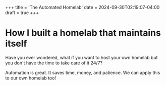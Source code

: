 +++
title = 'The Automated Homelab'
date = 2024-09-30T02:19:07-04:00
draft = true
+++
# How I built a homelab that maintains itself

Have you ever wondered, what if you want to host your own homelab but you don't have the time to take care of it 24/7?

Automation is great. It saves time, money, and patience. We can apply this to our own homelab too!